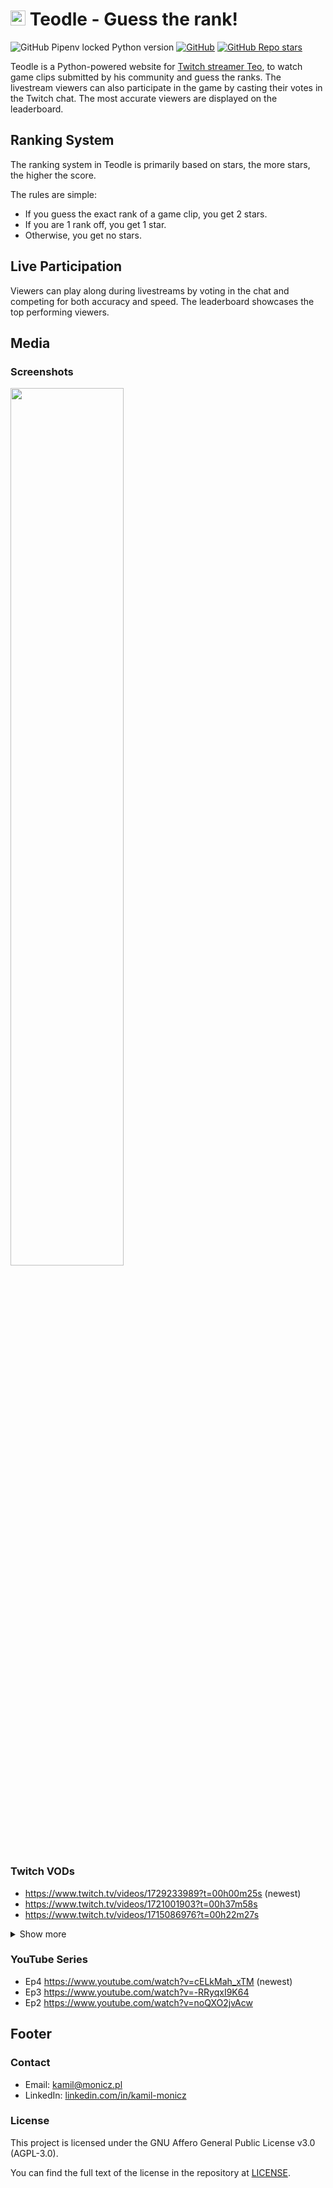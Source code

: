 # <img height="24" src="https://github.com/Zaczero/teodle/blob/main/static/favicon-32x32.png?raw=true"> Teodle - Guess the rank!

![GitHub Pipenv locked Python version](https://img.shields.io/github/pipenv/locked/python-version/Zaczero/teodle)
[![GitHub](https://img.shields.io/github/license/Zaczero/teodle)](https://github.com/Zaczero/teodle/blob/main/LICENSE)
[![GitHub Repo stars](https://img.shields.io/github/stars/Zaczero/teodle?style=social)](https://github.com/Zaczero/teodle)

Teodle is a Python-powered website for [Twitch streamer Teo](https://www.twitch.tv/teosgame), to watch game clips submitted by his community and guess the ranks.
The livestream viewers can also participate in the game by casting their votes in the Twitch chat.
The most accurate viewers are displayed on the leaderboard.

## Ranking System

The ranking system in Teodle is primarily based on stars, the more stars, the higher the score.

The rules are simple:

* If you guess the exact rank of a game clip, you get 2 stars.
* If you are 1 rank off, you get 1 star.
* Otherwise, you get no stars.

## Live Participation

Viewers can play along during livestreams by voting in the chat and competing for both accuracy and speed. The leaderboard showcases the top performing viewers.

## Media

### Screenshots

<img width="60%" src="https://github.com/Zaczero/teodle/blob/main/resources/thumbnail2.png?raw=true">

### Twitch VODs

* https://www.twitch.tv/videos/1729233989?t=00h00m25s (newest)
* https://www.twitch.tv/videos/1721001903?t=00h37m58s
* https://www.twitch.tv/videos/1715086976?t=00h22m27s

<details>
<summary>Show more</summary>

* https://www.twitch.tv/videos/1714133387?t=00h26m40s
* https://www.twitch.tv/videos/1712305474?t=00h14m05s
* https://www.twitch.tv/videos/1711228781?t=00h23m25s
* https://www.twitch.tv/videos/1709156468?t=00h13m20s
</details>

### YouTube Series

* Ep4 https://www.youtube.com/watch?v=cELkMah_xTM (newest)
* Ep3 https://www.youtube.com/watch?v=-RRyqxI9K64
* Ep2 https://www.youtube.com/watch?v=noQXO2jvAcw

## Footer

### Contact

* Email: [kamil@monicz.pl](mailto:kamil@monicz.pl)
* LinkedIn: [linkedin.com/in/kamil-monicz](https://www.linkedin.com/in/kamil-monicz/)

### License

This project is licensed under the GNU Affero General Public License v3.0 (AGPL-3.0).

You can find the full text of the license in the repository at [LICENSE](https://github.com/Zaczero/teodle/blob/main/LICENSE).
